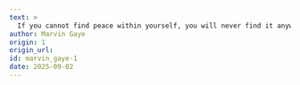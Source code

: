 ```yaml
---
text: >
  If you cannot find peace within yourself, you will never find it anywhere else.
author: Marvin Gaye
origin: 1
origin_url:
id: marvin_gaye-1
date: 2025-09-02 
---
```

